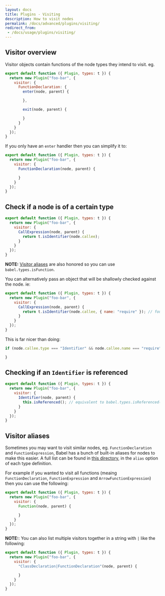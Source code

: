 ```yaml
---
layout: docs
title: Plugins - Visiting
description: How to visit nodes
permalink: /docs/advanced/plugins/visiting/
redirect_from:
 - /docs/usage/plugins/visiting/
---
```


## Visitor overview

Visitor objects contain functions of the node types they intend to visit. eg.

```javascript
export default function ({ Plugin, types: t }) {
  return new Plugin("foo-bar", {
    visitor: {
      FunctionDeclaration: {
        enter(node, parent) {

        },

        exit(node, parent) {

        }
      }
    }
  });
}
```

If you only have an `enter` handler then you can simplify it to:

```javascript
export default function ({ Plugin, types: t }) {
  return new Plugin("foo-bar", {
    visitor: {
      FunctionDeclaration(node, parent) {

      }
    }
  });
}
```

## Check if a node is of a certain type

```javascript
export default function ({ Plugin, types: t }) {
  return new Plugin("foo-bar", {
    visitor: {
      CallExpression(node, parent) {
        return t.isIdentifier(node.callee);
      }
    }
  });
}
```

**NOTE:** [Visitor aliases](#visitor-aliases) are also honored so you can use `babel.types.isFunction`.

You can alternatively pass an object that will be shallowly checked against the node. ie:

```javascript
export default function ({ Plugin, types: t }) {
  return new Plugin("foo-bar", {
    visitor: {
      CallExpression(node, parent) {
        return t.isIdentifier(node.callee, { name: "require" }); // found a require call!
      }
    }
  });
}
```

This is far nicer than doing:

```javascript
if (node.callee.type === "Identifier" && node.callee.name === "require") {

}
```

## Checking if an `Identifier` is referenced

```javascript
export default function ({ Plugin, types: t }) {
  return new Plugin("foo-bar", {
    visitor: {
      Identifier(node, parent) {
        this.isReferenced(); // equivalent to babel.types.isReferenced(node, parent);
      }
    }
  });
}
```

## Visitor aliases

Sometimes you may want to visit similar nodes, eg. `FunctionDeclaration` and `FunctionExpression`,
Babel has a bunch of built-in aliases for nodes to make this easier. A full list can be found
in [this directory](https://github.com/babel/babel/tree/master/packages/babel/src/types/definitions),
in the `alias` option of each type definition.

For example if you wanted to visit all functions (meaing `FunctionDeclaration`, `FunctionExpression` and `ArrowFunctionExpression`) then you can use the following:

```javascript
export default function ({ Plugin, types: t }) {
  return new Plugin("foo-bar", {
    visitor: {
      Function(node, parent) {

      }
    }
  });
}
```

**NOTE:**: You can also list multiple visitors together in a string with `|` like the following:

```javascript
export default function ({ Plugin, types: t }) {
  return new Plugin("foo-bar", {
    visitor: {
      "ClassDeclaration|FunctionDeclaration"(node, parent) {

      }
    }
  });
}
```
